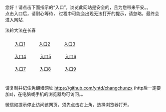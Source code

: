您好！请点击下面指示的“入口”，浏览此网站是安全的，且为您带来平安。。 <br/>
点击入口后，请耐心等待， 过程中可能会出现无法打开的提示，请忽略，最终会进入网站. </br>

法轮大法在长春<br/>
<div style="padding:10px"><a style="margin:20px" target="_blank" href="https://d1dxwvwqwoqj7t.cloudfront.net/2Qpsp?qgmvlm" id="ccLink1" rel="nofollow">入口1</a> <a target="_blank" style="margin:20px" href="https://dfhsg7r4a6znq.cloudfront.net/2Qpsp?cqcpahn" id="ccLink2" rel="nofollow">入口2</a> <a style="margin:20px" target="_blank" href="https://d1ur9qewgb6c1w.cloudfront.net/2Qpsp?nyglyymx" id="ccLink3" rel="nofollow">入口3</a></div>

<div style="padding:10px" ><a style="margin:20px" target="_blank" href="https://d1dxwvwqwoqj7t.cloudfront.net/2Qpsp?qgmvlm" id="ccLink4" rel="nofollow">入口4</a> <a style="margin:20px" href="https://dfhsg7r4a6znq.cloudfront.net/2Qpsp?cqcpahn" target="_blank" id="ccLink5" rel="nofollow">入口5</a> <a style="margin:20px" href="https://d1ur9qewgb6c1w.cloudfront.net/2Qpsp?nyglyymx" target="_blank" id="ccLink6" rel="nofollow">入口6</a></div>

<div style="padding:10px"><a style="margin:20px" target="_blank" href="https://d1dxwvwqwoqj7t.cloudfront.net/2Qpsp?qgmvlm" id="ccLink7" rel="nofollow">入口7</a> <a style="margin:20px" href="https://dfhsg7r4a6znq.cloudfront.net/2Qpsp?cqcpahn" target="_blank" id="ccLink8" rel="nofollow">入口8</a> <a style="margin:20px" target="_blank" href="https://d1ur9qewgb6c1w.cloudfront.net/2Qpsp?nyglyymx" id="ccLink9" rel="nofollow">入口9</a></div>

<br/>



请复制并记住免翻墙网址 https://github.com/yntd/changchunzx (http后一定要加s)，在电脑或手机的浏览器均可访问。。<br/>

微信如提示停止访问该网页，须先点击右上角，选择浏览器打开。
